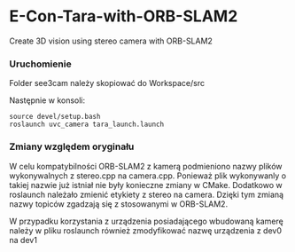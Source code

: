 # E-Con-Tara-with-ORB-SLAM2
Create 3D vision using stereo camera with ORB-SLAM2


### Uruchomienie
Folder see3cam należy skopiować do Workspace/src

Następnie w konsoli:

```
source devel/setup.bash
roslaunch uvc_camera tara_launch.launch
```


### Zmiany względem oryginału
W celu kompatybilności ORB-SLAM2 z kamerą podmieniono nazwy plików wykonywalnych z stereo.cpp na camera.cpp. Ponieważ plik wykonywanly o takiej nazwie już istniał nie były konieczne zmiany w CMake. Dodatkowo w roslaunch należało zmienić etykiety z stereo na camera. Dzięki tym zmianą nazwy topiców zgadzają się z stosowanymi w ORB-SLAM2.

W przypadku korzystania z urządzenia posiadającego wbudowaną kamerę należy w pliku roslaunch również zmodyfikować nazwę urządzenia z dev0 na dev1
